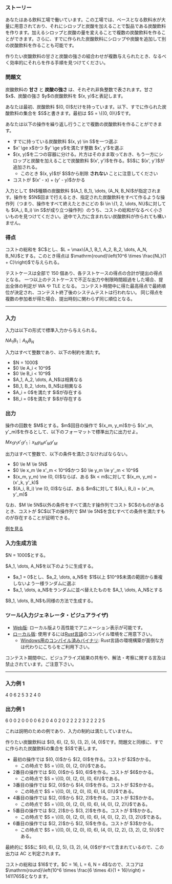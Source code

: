 
<div>

<span>

<span>

<div>

<section>

### **ストーリー**

<p>
あなたはある飲料工場で働いています。この工場では、ベースとなる飲料水が大量に用意されており、それにシロップと炭酸を加えることで製品である炭酸飲料を作ります。加えるシロップと炭酸の量を変えることで複数の炭酸飲料を作ることができます。さらに、すでに作られた炭酸飲料にシロップや炭酸を追加して別の炭酸飲料を作ることも可能です。
</p>

<p>
作りたい炭酸飲料の甘さと炭酸の強さの組合わせが複数与えられたとき、なるべく効率的にそれらを作る手順を見つけてください。
</p>

</section>

</div>

<div>

<section>

### **問題文**

<p>
炭酸飲料の
<strong>
甘さ
</strong>
と
<strong>
炭酸の強さ
</strong>
は、それぞれ非負整数で表されます。甘さ $x$、炭酸の強さ $y$の炭酸飲料を $(x, y)$と表記します。
</p>

<p>
あなたは最初、炭酸飲料 $(0, 0)$だけを持っています。以下、すでに作られた炭酸飲料の集合を $S$と書きます。最初は $S = \{(0, 0)\}$です。
</p>

<p>
あなたは以下の操作を繰り返し行うことで複数の炭酸飲料を作ることができます。
</p>

<ul>

<li>
すでに持っている炭酸飲料 $(x, y) \in S$を一つ選ぶ
</li>

<li>
$x' \ge x$かつ $y' \ge y$を満たす整数 $x', y'$を選ぶ
</li>

<li>
$(x, y)$を二つの容器に分ける。片方はそのまま取っておき、もう一方にシロップと炭酸を加えることで炭酸飲料 $(x', y')$を作る。$S$に $(x', y')$が追加される。
<ul>

<li>
このとき $(x, y)$が $S$から削除
<strong>
されない
</strong>
ことに注意してください
</li>

</ul>

</li>

<li>
コストが $(x' - x) + (y' - y)$かかる
</li>

</ul>

<p>
入力として $N$種類の炭酸飲料 $(A_1, B_1), \dots, (A_N, B_N)$が指定されます。操作を $5N$回まで行えるとき、指定された炭酸飲料をすべて作るような操作列（つまり、操作をすべて終えたときにどの $i \in \{1, 2, \dots, N\}$に対しても $(A_i, B_i) \in S$が成り立つ操作列）のうち、コストの総和がなるべく小さいものを見つけてください。途中で入力に含まれない炭酸飲料が作られても構いません。
</p>

</section>

</div>

<div>

<section>

### **得点**

<p>
コストの総和を $C$とし、$L = \max\{A_1, B_1, A_2, B_2, \dots, A_N, B_N\}$とする。このとき得点は $\mathrm{round}\left(10^6 \times \frac{NL}{1 + C}\right)$で与えられる。
</p>

<p>
テストケースは全部で 150 個あり、各テストケースの得点の合計が提出の得点となる。
一つ以上のテストケースで不正な出力や制限時間超過をした場合、提出全体の判定が 
<span>
WA
</span>
や 
<span>
TLE
</span>
となる。
コンテスト時間中に得た最高得点で最終順位が決定され、コンテスト終了後のシステムテストは行われない。 同じ得点を複数の参加者が得た場合、提出時刻に関わらず同じ順位となる。
</p>

</section>

</div>

---

<div>

<div>

<section>

### **入力**

<p>
入力は以下の形式で標準入力から与えられる。
</p>

<div>

$N$$A_1$$B_1$$\vdots$$A_N$$B_N$
</div>

<p>
入力はすべて整数であり、以下の制約を満たす。
</p>

<ul>

<li>
$N = 1000$
</li>

<li>
$0 \le A_i < 10^9$
</li>

<li>
$0 \le B_i < 10^9$
</li>

<li>
$A_1, A_2, \dots, A_N$は相異なる
</li>

<li>
$B_1, B_2, \dots, B_N$は相異なる
</li>

<li>
$A_i = 0$を満たす $i$が存在する
</li>

<li>
$B_i = 0$を満たす $i$が存在する
</li>

</ul>

</section>

</div>

<div>

<section>

### **出力**

<p>
操作の回数を $M$とする。$m$回目の操作で $(x_m, y_m)$から $(x'_m, y'_m)$を作るとして、以下のフォーマットで標準出力に出力せよ。
</p>

<div>

$M$$x_1$$y_1$$x'_1$$y'_1$$\vdots$$x_M$$y_M$$x'_M$$y'_M$
</div>

<p>
出力はすべて整数で、以下の条件を満たさなければならない。
</p>

<ul>

<li>
$0 \le M \le 5N$
</li>

<li>
$0 \le x_m \le x'_m < 10^9$かつ $0 \le y_m \le y'_m < 10^9$
</li>

<li>
$(x_m, y_m) \ne (0, 0)$ならば、ある $k < m$に対して $(x_m, y_m) = (x'_k, y'_k)$
</li>

<li>
$(A_i, B_i) \ne (0, 0)$ならば、ある $m$に対して $(A_i, B_i) = (x'_m, y'_m)$
</li>

</ul>

<p>
なお、$M \le 5N$以外の条件をすべて満たす操作列でコスト $C$のものがあるとき、コストが $C$以下の操作列で $M \le 5N$を含むすべての条件を満たすものが存在することが証明できる。
</p>

<p>
<a href="https://img.atcoder.jp/ahc037/WneGTzJP.html?lang=ja&seed=0&output=sample">例を見る</a>
</p>

</section>

</div>

<div>

<section>

### **入力生成方法**

<p>
$N = 1000$とする。
</p>

<p>
$A_1, \dots, A_N$を以下のように生成する。
</p>

<ul>

<li>
$a_1 = 0$とし、$a_2, \dots, a_N$を $1$以上 $10^9$未満の範囲から重複しないよう一様ランダムに選ぶ
</li>

<li>
$a_1, \dots, a_N$をランダムに並べ替えたものを $A_1, \dots, A_N$とする
</li>

</ul>

<p>
$B_1, \dots, B_N$も同様の方法で生成する。
</p>

</section>

</div>

<div>

<section>

### **ツール(入力ジェネレータ・ビジュアライザ)**

<ul>

<li>
<a href="https://img.atcoder.jp/ahc037/WneGTzJP.html?lang=ja">Web版</a>: ローカル版より高性能でアニメーション表示が可能です。
</li>

<li>
<a href="https://img.atcoder.jp/ahc037/WneGTzJP.zip">ローカル版</a>: 使用するには<a href="https://www.rust-lang.org/ja">Rust言語</a>のコンパイル環境をご用意下さい。
<ul>

<li>
<a href="https://img.atcoder.jp/ahc037/WneGTzJP_windows.zip">Windows用のコンパイル済みバイナリ</a>: Rust言語の環境構築が面倒な方は代わりにこちらをご利用下さい。
</li>

</ul>

</li>

</ul>

<p>
コンテスト期間中に、ビジュアライズ結果の共有や、解法・考察に関する言及は禁止されています。ご注意下さい。
</p>

</section>

</div>

</div>

---

<div>

<section>

### **入力例 1**

<div>

4
0 6
2 5
3 2
4 0

</div>

</section>

</div>

<div>

<section>

### **出力例 1**

<div>

6
0 0 2 0
0 0 0 6
2 0 4 0
2 0 2 2
2 2 3 2
2 2 2 5

</div>

<p>
これは説明のための例であり、入力の制約は満たしていません。
</p>

<p>
作りたい炭酸飲料は $(0, 6), (2, 5), (3, 2), (4, 0)$です。問題文と同様に、すでに作られた炭酸飲料の集合を $S$で表します。
</p>

<ul>

<li>
最初の操作では $(0, 0)$から $(2, 0)$を作る。コストが $2$かかる。
<ul>

<li>
この時点で $S = \{(0, 0), (2, 0)\}$である。
</li>

</ul>

</li>

<li>
2番目の操作では $(0, 0)$から $(0, 6)$を作る。コストが $6$かかる。
<ul>

<li>
この時点で $S = \{(0, 0), (2, 0), (0, 6)\}$である。
</li>

</ul>

</li>

<li>
3番目の操作では $(2, 0)$から $(4, 0)$を作る。コストが $2$かかる。
<ul>

<li>
この時点で $S = \{(0, 0), (2, 0), (0, 6), (4, 0)\}$である。
</li>

</ul>

</li>

<li>
4番目の操作では $(2, 0)$から $(2, 2)$を作る。コストが $2$かかる。
<ul>

<li>
この時点で $S = \{(0, 0), (2, 0), (0, 6), (4, 0), (2, 2)\}$である。
</li>

</ul>

</li>

<li>
5番目の操作では $(2, 2)$から $(3, 2)$を作る。コストが $1$かかる。
<ul>

<li>
この時点で $S = \{(0, 0), (2, 0), (0, 6), (4, 0), (2, 2), (3, 2)\}$である。
</li>

</ul>

</li>

<li>
6番目の操作では $(2, 2)$から $(2, 5)$を作る。コストが $3$かかる。
<ul>

<li>
この時点で $S = \{(0, 0), (2, 0), (0, 6), (4, 0), (2, 2), (3, 2), (2, 5)\}$である。
</li>

</ul>

</li>

</ul>

<p>
最終的に $S$に $(0, 6), (2, 5), (3, 2), (4, 0)$がすべて含まれているので、この出力は 
<span>
AC
</span>
と判定されます。
</p>

<p>
コストの総和は $16$です。$C = 16, L = 6, N = 4$なので、スコアは
$\mathrm{round}\left(10^6 \times \frac{6 \times 4}{1 + 16}\right) = 1411765$となります。
</p>

</section>

</div>

</span>

</span>

</div>
